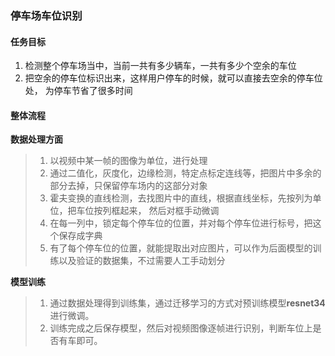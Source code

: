 ### 停车场车位识别

#### 任务目标

1. 检测整个停车场当中，当前一共有多少辆车，一共有多少个空余的车位
2. 把空余的停车位标识出来，这样用户停车的时候，就可以直接去空余的停车位处， 为停车节省了很多时间

#### 整体流程

**数据处理方面**

>1. 以视频中某一帧的图像为单位，进行处理
>2. 通过二值化，灰度化，边缘检测，特定点标定连线等，把图片中多余的部分去掉，只保留停车场内的这部分对象
>3. 霍夫变换的直线检测，去找图片中的直线，根据直线坐标，先按列为单位，把车位按列框起来， 然后对框手动微调
>4. 在每一列中，锁定每个停车位的位置，并对每个停车位进行标号，把这个保存成字典
>5. 有了每个停车位的位置，就能提取出对应图片，可以作为后面模型的训练以及验证的数据集，不过需要人工手动划分

**模型训练**

>1. 通过数据处理得到训练集，通过迁移学习的方式对预训练模型**resnet34**进行微调。
>2. 训练完成之后保存模型，然后对视频图像逐帧进行识别，判断车位上是否有车即可。
>
>